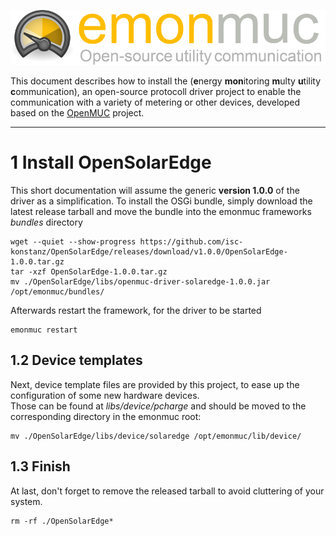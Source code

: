 ![emonmuc header](img/emonmuc-logo.png)

This document describes how to install the  (**e**nergy **mon**itoring **m**ulty **u**tility **c**ommunication), an open-source protocoll driver project to enable the communication with a variety of metering or other devices, developed based on the [OpenMUC](https://www.openmuc.org/) project.


---------------

# 1 Install OpenSolarEdge

This short documentation will assume the generic **version 1.0.0** of the driver as a simplification.
To install the OSGi bundle, simply download the latest release tarball and move the bundle into the emonmuc frameworks *bundles* directory

~~~shell
wget --quiet --show-progress https://github.com/isc-konstanz/OpenSolarEdge/releases/download/v1.0.0/OpenSolarEdge-1.0.0.tar.gz
tar -xzf OpenSolarEdge-1.0.0.tar.gz
mv ./OpenSolarEdge/libs/openmuc-driver-solaredge-1.0.0.jar /opt/emonmuc/bundles/
~~~

Afterwards restart the framework, for the driver to be started

~~~
emonmuc restart
~~~


## 1.2 Device templates

Next, device template files are provided by this project, to ease up the configuration of some new hardware devices.  
Those can be found at *libs/device/pcharge* and should be moved to the corresponding directory in the emonmuc root:

~~~shell
mv ./OpenSolarEdge/libs/device/solaredge /opt/emonmuc/lib/device/
~~~


## 1.3 Finish

At last, don't forget to remove the released tarball to avoid cluttering of your system.

~~~
rm -rf ./OpenSolarEdge*
~~~
